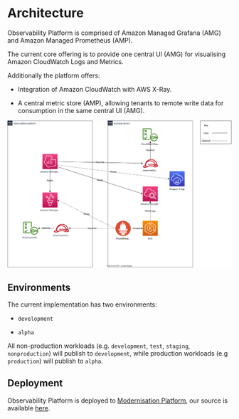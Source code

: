 # Architecture

Observability Platform is comprised of Amazon Managed Grafana (AMG) and Amazon Managed Prometheus (AMP).

The current core offering is to provide one central UI (AMG) for visualising Amazon CloudWatch Logs and Metrics.

Additionally the platform offers:

- Integration of Amazon CloudWatch with AWS X-Ray.

- A central metric store (AMP), allowing tenants to remote write data for consumption in the same central UI (AMG).

![Observability Platform](./src/architecture.svg)


## Environments

The current implementation has two environments:

- `development`

- `alpha`

All non-production workloads (e.g. `development`, `test`, `staging`, `nonproduction`) will publish to `development`,
while production workloads (e.g `production`) will publish to `alpha`.


## Deployment

Observability Platform is deployed to [Modernisation Platform](https://user-guide.modernisation-platform.service.justice.gov.uk/), our source is available [here](https://github.com/ministryofjustice/modernisation-platform-environments/tree/main/terraform/environments/observability-platform).
